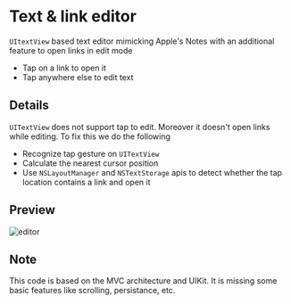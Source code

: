 # Text & link editor
`UItextView` based text editor mimicking Apple's Notes with an additional feature to open links in edit mode
* Tap on a link to open it
* Tap anywhere else to edit text

## Details
`UITextView` does not support tap to edit. Moreover it doesn't open links while editing. To fix this we do the following
* Recognize tap gesture on `UITextView`
* Calculate the nearest cursor position
* Use `NSLayoutManager` and `NSTextStorage` apis to detect whether the tap location contains a link and open it

## Preview

![editor](https://github.com/moubarak/text-editor/assets/885084/5f86f355-5177-4d86-a394-b956d6fca091)

## Note
This code is based on the MVC architecture and UIKit. It is missing some basic features like scrolling, persistance, etc.

